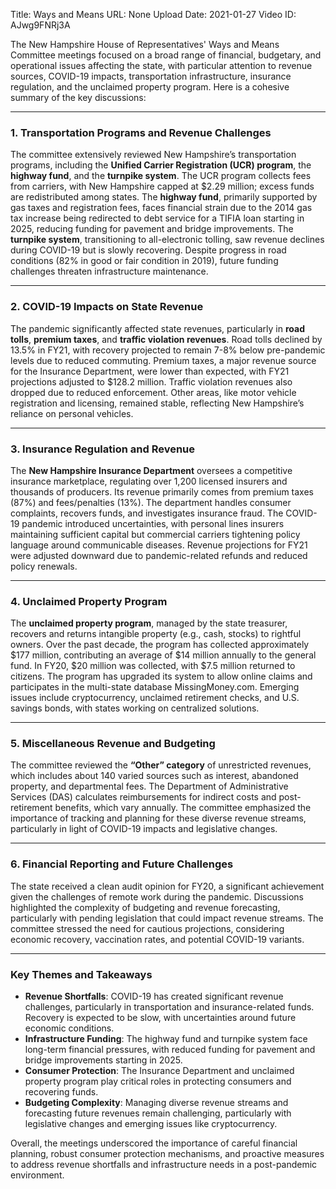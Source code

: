 Title: Ways and Means
URL: None
Upload Date: 2021-01-27
Video ID: AJwg9FNRj3A

The New Hampshire House of Representatives' Ways and Means Committee meetings focused on a broad range of financial, budgetary, and operational issues affecting the state, with particular attention to revenue sources, COVID-19 impacts, transportation infrastructure, insurance regulation, and the unclaimed property program. Here is a cohesive summary of the key discussions:

---

### **1. Transportation Programs and Revenue Challenges**
The committee extensively reviewed New Hampshire’s transportation programs, including the **Unified Carrier Registration (UCR) program**, the **highway fund**, and the **turnpike system**. The UCR program collects fees from carriers, with New Hampshire capped at $2.29 million; excess funds are redistributed among states. The **highway fund**, primarily supported by gas taxes and registration fees, faces financial strain due to the 2014 gas tax increase being redirected to debt service for a TIFIA loan starting in 2025, reducing funding for pavement and bridge improvements. The **turnpike system**, transitioning to all-electronic tolling, saw revenue declines during COVID-19 but is slowly recovering. Despite progress in road conditions (82% in good or fair condition in 2019), future funding challenges threaten infrastructure maintenance.

---

### **2. COVID-19 Impacts on State Revenue**
The pandemic significantly affected state revenues, particularly in **road tolls**, **premium taxes**, and **traffic violation revenues**. Road tolls declined by 13.5% in FY21, with recovery projected to remain 7-8% below pre-pandemic levels due to reduced commuting. Premium taxes, a major revenue source for the Insurance Department, were lower than expected, with FY21 projections adjusted to $128.2 million. Traffic violation revenues also dropped due to reduced enforcement. Other areas, like motor vehicle registration and licensing, remained stable, reflecting New Hampshire’s reliance on personal vehicles.

---

### **3. Insurance Regulation and Revenue**
The **New Hampshire Insurance Department** oversees a competitive insurance marketplace, regulating over 1,200 licensed insurers and thousands of producers. Its revenue primarily comes from premium taxes (87%) and fees/penalties (13%). The department handles consumer complaints, recovers funds, and investigates insurance fraud. The COVID-19 pandemic introduced uncertainties, with personal lines insurers maintaining sufficient capital but commercial carriers tightening policy language around communicable diseases. Revenue projections for FY21 were adjusted downward due to pandemic-related refunds and reduced policy renewals.

---

### **4. Unclaimed Property Program**
The **unclaimed property program**, managed by the state treasurer, recovers and returns intangible property (e.g., cash, stocks) to rightful owners. Over the past decade, the program has collected approximately $177 million, contributing an average of $14 million annually to the general fund. In FY20, $20 million was collected, with $7.5 million returned to citizens. The program has upgraded its system to allow online claims and participates in the multi-state database MissingMoney.com. Emerging issues include cryptocurrency, unclaimed retirement checks, and U.S. savings bonds, with states working on centralized solutions.

---

### **5. Miscellaneous Revenue and Budgeting**
The committee reviewed the **“Other” category** of unrestricted revenues, which includes about 140 varied sources such as interest, abandoned property, and departmental fees. The Department of Administrative Services (DAS) calculates reimbursements for indirect costs and post-retirement benefits, which vary annually. The committee emphasized the importance of tracking and planning for these diverse revenue streams, particularly in light of COVID-19 impacts and legislative changes.

---

### **6. Financial Reporting and Future Challenges**
The state received a clean audit opinion for FY20, a significant achievement given the challenges of remote work during the pandemic. Discussions highlighted the complexity of budgeting and revenue forecasting, particularly with pending legislation that could impact revenue streams. The committee stressed the need for cautious projections, considering economic recovery, vaccination rates, and potential COVID-19 variants.

---

### **Key Themes and Takeaways**
- **Revenue Shortfalls**: COVID-19 has created significant revenue challenges, particularly in transportation and insurance-related funds. Recovery is expected to be slow, with uncertainties around future economic conditions.
- **Infrastructure Funding**: The highway fund and turnpike system face long-term financial pressures, with reduced funding for pavement and bridge improvements starting in 2025.
- **Consumer Protection**: The Insurance Department and unclaimed property program play critical roles in protecting consumers and recovering funds.
- **Budgeting Complexity**: Managing diverse revenue streams and forecasting future revenues remain challenging, particularly with legislative changes and emerging issues like cryptocurrency.

Overall, the meetings underscored the importance of careful financial planning, robust consumer protection mechanisms, and proactive measures to address revenue shortfalls and infrastructure needs in a post-pandemic environment.